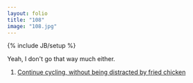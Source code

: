 ```yaml
---
layout: folio
title: "108"
image: "108.jpg"
---
```

{% include JB/setup %}

<div class="copy">
	<p>Yeah, I don't go that way much either.</p>
</div>

<div class="choice">
	<ol>
		<li><a href="109.html">
			Continue cycling, without being distracted by fried chicken
		</a></li>
	</ol>
</div>